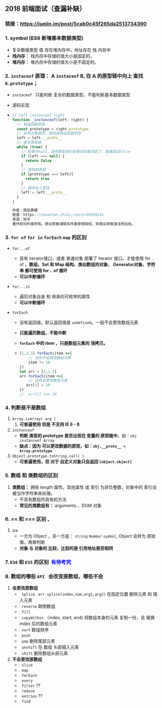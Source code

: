## 2018 前端面试（查漏补缺）

### 链接：https://juejin.im/post/5cab0c45f265da2513734390 

### 1. symbol  (ES6 新增基本数据类型)

- 复杂数据类型  值  存在堆内存中，地址存在  栈 内存中
- **栈内存：** 栈内存中存储的值大小是固定的，
- **堆内存：** 堆内存中存储的值大小是不固定的。

### 2.  `instaceof` 原理： A  `instaceof`  B, 在 A 的原型链中向上 查找    `B.prototype`；

- `instaceof ` 只能判断 复杂的数据类型，不能判断基本数据类型

- 源码实现

- ```js
  // left instanceof right
  function _instanceof(left, right) {
    // 构造函数原型
    const prototype = right.prototype
    // 实列对象属性，指向其构造函数原型
    left = left.__proto__
    // 查实原型链
    while (true) {
      // 如果为null，说明原型链已经查找到最顶层了，真接返回false
      if (left === null) {
        return false
      }
      // 查找到原型
      if (prototype === left){
        return true
      }
      // 继续向上查找
      left = left.__proto__
    }
  }
  
  作者：雨后黄婚
  链接：https://zhuanlan.zhihu.com/p/69020241
  来源：知乎
  著作权归作者所有。商业转载请联系作者获得授权，非商业转载请注明出处。
  ```

  

### 3. `for of`    `for in`   `forEach`    `map`  的区别

- `for...of`

  - 具有 iterator接口，或者 普通对象 部署了 iterator 接口，才能使用 for .. of 。**数组、Set 和 Map 结构、类似数组的对象、 Generator对象、字符串   都可使用  for .. of  循环**
  - **可以中断循环**

- `for...in`

  - 遍历对象自身 和  继承的可枚举的属性
  - **可以中断循环**

- `forEach`

  - 没有返回值，默认返回值是  `undefined`。一般不会更改数组元素

  - **只能遍历数组，不能中断**

  - **`forEach` 中的  item ，只是数组元素的  浅拷贝。**

  - ```js
    [1,2,3].forEach(item =>{
        // 这样不会更改数组元素
        item *= 10
    })
    let arr = [1,2,3]
    arr.forEach(item =>{
        // 这样会更改数组元素  
       arr[1] = 10 
    })
    //  arr[1] === 10
    ```

### 4.  判断是不是数组

1. `Array.isArray( arg )` 
   1. **可普遍使用  但是 不支持   IE 6 - 8**
2. `instanceof`
   - **判断 类型的  prototype  是否出现在  变量的  原型链中**。如：`obj instanceof Array`
   - **缺点：因为  可以更改数据的原型，如：`obj.__proto__ = Array.prototype`**
3. `Object.prototype.toString.call( )`
   - **可普遍使用，但  对于  自定义对象只会返回 `[object.object]`**

### 5.   数组 和 类数组的区别

1. **类数组：**  拥有 length 属性，其他属性 或 索引 为非负整数，对象中的 索引会被当作字符串来处理。
   - 不具有数组所具有的方法
   - **常见的类数组有：** arguments 、DOM 对象

### 6.  ==  和   ===   区别   、

1. **==** 
   - 一方为 Object ，另一方是： `string`   `Number` `symbol`, Object  会转为  原始值，再做判断
   - **对象  与  对象的 比较，比较的是   引用地址是否相同**

### 7.  `ES6`   和  `ES5` 的区别  <font color=blue> 有待考究</font>

### 8.   数组的哪些  `API ` 会改变原数组，哪些不会

1. **会更改原数组**
   - ` splice`            ` arr.splice(index,num,arg1,arg2)`    在指定位置  删除元素 和  插入元素
   - ` reverse`          颠倒数组
   - ` fill`
   - ` copyWithin`    （index, start,  end)   将数组本身的元素  复制一份，且 替换  index 后的数组元素
   - ` sort`                   数组排序
   - ` push`                  
   - ` pop`                   删除尾部元素
   - ` unshift`    在 数组 头部插入元素
   - ` shift`        删除数组头部元素
2. **不会更改原数组**
   - ` slice`
   - ` map`
   - ` forEach`
   - ` every`
   - ` filter`        ??
   - ` reduce`
   - ` entries`      ??
   - ` find` 